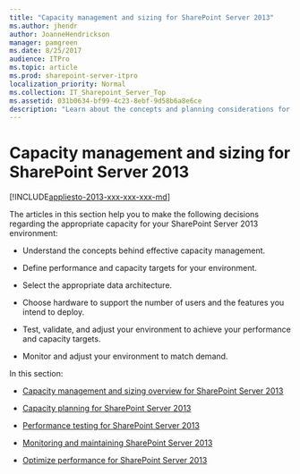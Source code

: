 ```yaml
---
title: "Capacity management and sizing for SharePoint Server 2013"
ms.author: jhendr
author: JoanneHendrickson
manager: pamgreen
ms.date: 8/25/2017
audience: ITPro
ms.topic: article
ms.prod: sharepoint-server-itpro
localization_priority: Normal
ms.collection: IT_Sharepoint_Server_Top
ms.assetid: 031b0634-bf99-4c23-8ebf-9d58b6a8e6ce
description: "Learn about the concepts and planning considerations for managing the capacity of a SharePoint Server 2013 environment."
---
```


# Capacity management and sizing for SharePoint Server 2013

[!INCLUDE[appliesto-2013-xxx-xxx-xxx-md](../includes/appliesto-2013-xxx-xxx-xxx-md.md)]
  
The articles in this section help you to make the following decisions regarding the appropriate capacity for your SharePoint Server 2013 environment:
  
- Understand the concepts behind effective capacity management.
    
- Define performance and capacity targets for your environment.
    
- Select the appropriate data architecture.
    
- Choose hardware to support the number of users and the features you intend to deploy.
    
- Test, validate, and adjust your environment to achieve your performance and capacity targets.
    
- Monitor and adjust your environment to match demand.
    
In this section:
  
- [Capacity management and sizing overview for SharePoint Server 2013](/previous-versions/office/ff758647(v=office.15))
    
- [Capacity planning for SharePoint Server 2013](capacity-planning.md)
    
- [Performance testing for SharePoint Server 2013](performance-testing.md)
    
- [Monitoring and maintaining SharePoint Server 2013](monitoring-and-maintaining.md)
    
- [Optimize performance for SharePoint Server 2013](optimize-performance.md)
    

